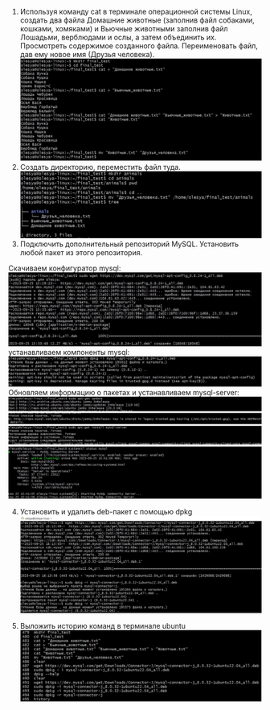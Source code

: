 1. Используя команду cat в терминале операционной системы Linux, создать два файла Домашние животные (заполнив файл собаками, кошками, хомяками) и Вьючные животными заполнив файл Лошадьми, верблюдами и ослы, а затем объединить их. Просмотреть содержимое созданного файла. Переименовать файл, дав ему новое имя (Друзья человека).
![Alt text](Task1.jpg)
2. Создать директорию, переместить файл туда.
![Alt text](Task2.jpg)
3. Подключить дополнительный репозиторий MySQL. Установить любой пакет из этого репозитория.

Скачиваем конфигуратор mysql:
![Alt text](Task3_1.jpg)
устанавливаем компоненты mysql:
![Alt text](Task3_2.jpg)
Обновляем информацию о пакетах и устанавливаем mysql-server:
![Alt text](Task3_3.jpg)

4. Установить и удалить deb-пакет с помощью dpkg
![Alt text](Task4.jpg)

5. Выложить историю команд в терминале ubuntu
![Alt text](Task5.jpg)